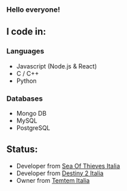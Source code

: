 ### Hello everyone!

## I code in:
### Languages
- Javascript (Node.js & React)
- C / C++
- Python
### Databases
- Mongo DB
- MySQL
- PostgreSQL

## Status:
- Developer from [Sea Of Thieves Italia](https://discord.gg/SeaOfThievesIT)
- Developer from [Destiny 2 Italia](https://discord.gg/jWKBUCg)
- Owner from [Temtem Italia](https://temtem-italia.it)
